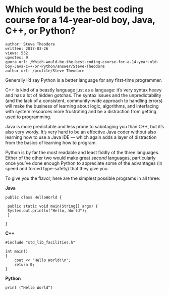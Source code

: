 # Which would be the best coding course for a 14-year-old boy, Java, C++, or Python?

	author: Steve Theodore
	written: 2017-03-26
	views: 532
	upvotes: 9
	quora url: /Which-would-be-the-best-coding-course-for-a-14-year-old-boy-Java-C++-or-Python/answer/Steve-Theodore
	author url: /profile/Steve-Theodore


Generally I’d say Python is a better language for any first-time programmer.

C++ is kind of a beastly language just as a language: it’s very syntax heavy and has a lot of hidden gotchas. The syntax issues and the unpredictability (and the lack of a consistent, community-wide approach to handling errors) will make the business of learning about logic, algorithms, and interfacing with system resources more frustrating and be a distraction from getting used to programming.

Java is more predictable and less prone to sabotaging you than C++, but it’s also very wordy. It’s very hard to be an effective Java coder without also learning how to use a Java IDE — which again adds a layer of distraction from the basics of learning how to program.

Python is by far the most readable and least fiddly of the three languages. Either of the other two would make great _second_  languages, particularly once you’ve done enough Python to appreciate some of the advantages (in speed and forced type-safety) that they give you.

To give you the flavor, here are the simplest possible programs in all three:

__Java__ 

    public class HelloWorld {
    
     public static void main(String[] args) {
     System.out.println("Hello, World");
     }
    
    }

__C++__ 

    #include "std_lib_facilities.h"
    
    int main()
    {
    	cout << "Hello World!\n";
    	return 0;
    }

__Python__ 

    print (“Hello World”)

